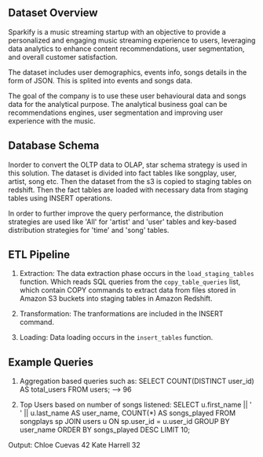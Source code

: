## Dataset Overview

Sparkify is a music streaming startup with an objective to provide a personalized and engaging music streaming experience to users, leveraging data analytics to enhance content recommendations, user segmentation, and overall customer satisfaction. 

The dataset includes user demographics, events info, songs details in the form of JSON. This is splited into events and songs data.

The goal of the company is to use these user behavioural data and songs data for the analytical purpose. The analytical business goal can be recommendations engines, user segmentation and improving user experience with the music.

## Database Schema 
Inorder to convert the OLTP data to OLAP, star schema strategy is used in this solution. The dataset is divided into fact tables like songplay, user, artist, song etc. Then the dataset from the s3 is copied to staging tables on redshift. Then the fact tables are loaded with necessary data from staging tables using INSERT operations. 

In order to further improve the query performance, the distribution strategies are used like 'All' for 'artist' and 'user' tables and key-based distribution strategies for 'time' and 'song' tables. 

## ETL Pipeline

1. Extraction: The data extraction phase occurs in the `load_staging_tables` function.
Which reads SQL queries from the `copy_table_queries` list, which contain COPY commands to extract data from files stored in Amazon S3 buckets into staging tables in Amazon Redshift.

2. Transformation: The tranformations are included in the INSERT command.

3. Loading: Data loading occurs in the `insert_tables` function.

## Example Queries

1. Aggregation based queries such as:
SELECT COUNT(DISTINCT user_id) AS total_users
FROM users; --> 96

2. Top Users based on number of songs listened:
SELECT u.first_name || ' ' || u.last_name AS user_name,
       COUNT(*) AS songs_played
FROM songplays sp
JOIN users u ON sp.user_id = u.user_id
GROUP BY user_name
ORDER BY songs_played DESC
LIMIT 10;

Output:
Chloe Cuevas	42
Kate Harrell	32

